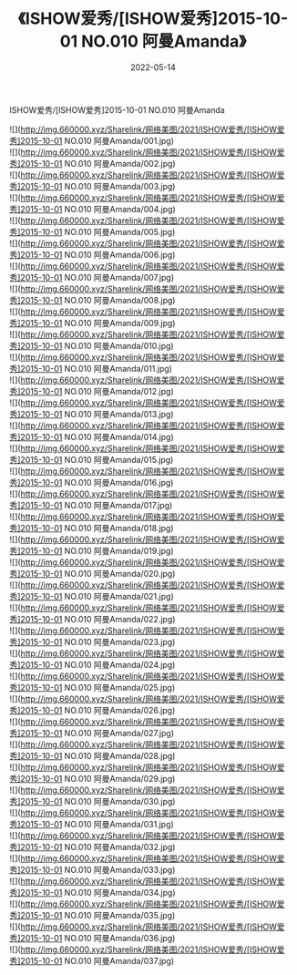 ﻿---
layout: post
title:  《ISHOW爱秀/[ISHOW爱秀]2015-10-01 NO.010 阿曼Amanda》
date:   2022-05-14
img: http://img.660000.xyz/Sharelink/网络美图/2021/ISHOW爱秀/[ISHOW爱秀]2015-10-01 NO.010 阿曼Amanda/000.jpg
categories: [美女, 清纯, 唯美]
---

ISHOW爱秀/[ISHOW爱秀]2015-10-01 NO.010 阿曼Amanda

 ![](http://img.660000.xyz/Sharelink/网络美图/2021/ISHOW爱秀/[ISHOW爱秀]2015-10-01 NO.010 阿曼Amanda/001.jpg) <br>![](http://img.660000.xyz/Sharelink/网络美图/2021/ISHOW爱秀/[ISHOW爱秀]2015-10-01 NO.010 阿曼Amanda/002.jpg) <br>![](http://img.660000.xyz/Sharelink/网络美图/2021/ISHOW爱秀/[ISHOW爱秀]2015-10-01 NO.010 阿曼Amanda/003.jpg) <br>![](http://img.660000.xyz/Sharelink/网络美图/2021/ISHOW爱秀/[ISHOW爱秀]2015-10-01 NO.010 阿曼Amanda/004.jpg) <br>![](http://img.660000.xyz/Sharelink/网络美图/2021/ISHOW爱秀/[ISHOW爱秀]2015-10-01 NO.010 阿曼Amanda/005.jpg) <br>![](http://img.660000.xyz/Sharelink/网络美图/2021/ISHOW爱秀/[ISHOW爱秀]2015-10-01 NO.010 阿曼Amanda/006.jpg) <br>![](http://img.660000.xyz/Sharelink/网络美图/2021/ISHOW爱秀/[ISHOW爱秀]2015-10-01 NO.010 阿曼Amanda/007.jpg) <br>![](http://img.660000.xyz/Sharelink/网络美图/2021/ISHOW爱秀/[ISHOW爱秀]2015-10-01 NO.010 阿曼Amanda/008.jpg) <br>![](http://img.660000.xyz/Sharelink/网络美图/2021/ISHOW爱秀/[ISHOW爱秀]2015-10-01 NO.010 阿曼Amanda/009.jpg) <br>![](http://img.660000.xyz/Sharelink/网络美图/2021/ISHOW爱秀/[ISHOW爱秀]2015-10-01 NO.010 阿曼Amanda/010.jpg) <br>![](http://img.660000.xyz/Sharelink/网络美图/2021/ISHOW爱秀/[ISHOW爱秀]2015-10-01 NO.010 阿曼Amanda/011.jpg) <br>![](http://img.660000.xyz/Sharelink/网络美图/2021/ISHOW爱秀/[ISHOW爱秀]2015-10-01 NO.010 阿曼Amanda/012.jpg) <br>![](http://img.660000.xyz/Sharelink/网络美图/2021/ISHOW爱秀/[ISHOW爱秀]2015-10-01 NO.010 阿曼Amanda/013.jpg) <br>![](http://img.660000.xyz/Sharelink/网络美图/2021/ISHOW爱秀/[ISHOW爱秀]2015-10-01 NO.010 阿曼Amanda/014.jpg) <br>![](http://img.660000.xyz/Sharelink/网络美图/2021/ISHOW爱秀/[ISHOW爱秀]2015-10-01 NO.010 阿曼Amanda/015.jpg) <br>![](http://img.660000.xyz/Sharelink/网络美图/2021/ISHOW爱秀/[ISHOW爱秀]2015-10-01 NO.010 阿曼Amanda/016.jpg) <br>![](http://img.660000.xyz/Sharelink/网络美图/2021/ISHOW爱秀/[ISHOW爱秀]2015-10-01 NO.010 阿曼Amanda/017.jpg) <br>![](http://img.660000.xyz/Sharelink/网络美图/2021/ISHOW爱秀/[ISHOW爱秀]2015-10-01 NO.010 阿曼Amanda/018.jpg) <br>![](http://img.660000.xyz/Sharelink/网络美图/2021/ISHOW爱秀/[ISHOW爱秀]2015-10-01 NO.010 阿曼Amanda/019.jpg) <br>![](http://img.660000.xyz/Sharelink/网络美图/2021/ISHOW爱秀/[ISHOW爱秀]2015-10-01 NO.010 阿曼Amanda/020.jpg) <br>![](http://img.660000.xyz/Sharelink/网络美图/2021/ISHOW爱秀/[ISHOW爱秀]2015-10-01 NO.010 阿曼Amanda/021.jpg) <br>![](http://img.660000.xyz/Sharelink/网络美图/2021/ISHOW爱秀/[ISHOW爱秀]2015-10-01 NO.010 阿曼Amanda/022.jpg) <br>![](http://img.660000.xyz/Sharelink/网络美图/2021/ISHOW爱秀/[ISHOW爱秀]2015-10-01 NO.010 阿曼Amanda/023.jpg) <br>![](http://img.660000.xyz/Sharelink/网络美图/2021/ISHOW爱秀/[ISHOW爱秀]2015-10-01 NO.010 阿曼Amanda/024.jpg) <br>![](http://img.660000.xyz/Sharelink/网络美图/2021/ISHOW爱秀/[ISHOW爱秀]2015-10-01 NO.010 阿曼Amanda/025.jpg) <br>![](http://img.660000.xyz/Sharelink/网络美图/2021/ISHOW爱秀/[ISHOW爱秀]2015-10-01 NO.010 阿曼Amanda/026.jpg) <br>![](http://img.660000.xyz/Sharelink/网络美图/2021/ISHOW爱秀/[ISHOW爱秀]2015-10-01 NO.010 阿曼Amanda/027.jpg) <br>![](http://img.660000.xyz/Sharelink/网络美图/2021/ISHOW爱秀/[ISHOW爱秀]2015-10-01 NO.010 阿曼Amanda/028.jpg) <br>![](http://img.660000.xyz/Sharelink/网络美图/2021/ISHOW爱秀/[ISHOW爱秀]2015-10-01 NO.010 阿曼Amanda/029.jpg) <br>![](http://img.660000.xyz/Sharelink/网络美图/2021/ISHOW爱秀/[ISHOW爱秀]2015-10-01 NO.010 阿曼Amanda/030.jpg) <br>![](http://img.660000.xyz/Sharelink/网络美图/2021/ISHOW爱秀/[ISHOW爱秀]2015-10-01 NO.010 阿曼Amanda/031.jpg) <br>![](http://img.660000.xyz/Sharelink/网络美图/2021/ISHOW爱秀/[ISHOW爱秀]2015-10-01 NO.010 阿曼Amanda/032.jpg) <br>![](http://img.660000.xyz/Sharelink/网络美图/2021/ISHOW爱秀/[ISHOW爱秀]2015-10-01 NO.010 阿曼Amanda/033.jpg) <br>![](http://img.660000.xyz/Sharelink/网络美图/2021/ISHOW爱秀/[ISHOW爱秀]2015-10-01 NO.010 阿曼Amanda/034.jpg) <br>![](http://img.660000.xyz/Sharelink/网络美图/2021/ISHOW爱秀/[ISHOW爱秀]2015-10-01 NO.010 阿曼Amanda/035.jpg) <br>![](http://img.660000.xyz/Sharelink/网络美图/2021/ISHOW爱秀/[ISHOW爱秀]2015-10-01 NO.010 阿曼Amanda/036.jpg) <br>![](http://img.660000.xyz/Sharelink/网络美图/2021/ISHOW爱秀/[ISHOW爱秀]2015-10-01 NO.010 阿曼Amanda/037.jpg) <br>